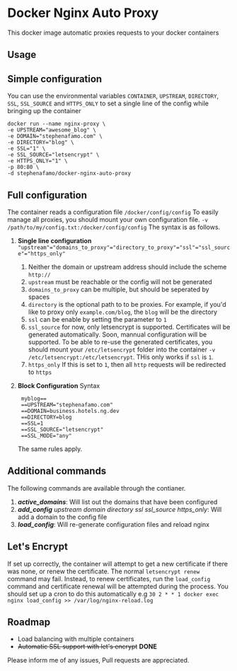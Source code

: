 # **Docker Nginx Auto Proxy**
This docker image automatic proxies requests to your docker containers

## Usage

## Simple configuration

You can use the environmental variables `CONTAINER`, `UPSTREAM`, `DIRECTORY`, `SSL`, `SSL_SOURCE` and `HTTPS_ONLY` to set a single line of the config while bringing up the container

    docker run --name nginx-proxy \
    -e UPSTREAM="awesome_blog" \
    -e DOMAIN="stephenafamo.com" \
    -e DIRECTORY="blog" \
    -e SSL="1" \
    -e SSL_SOURCE="letsencrypt" \
    -e HTTPS_ONLY="1" \
    -p 80:80 \
    -d stephenafamo/docker-nginx-auto-proxy

## Full configuration

The container reads a configuration file `/docker/config/config`
To easily manage all proxies, you should mount your own configuration file.
`-v /path/to/my/config.txt:/docker/config/config`
The syntax is as follows.

1. **Single line configuration**
    `"upstream"="domains_to_proxy"="directory_to_proxy"="ssl"="ssl_source"="https_only"`
    1. Neither the domain or upstream address should include the scheme `http://`
    2. `upstream` must be reachable or the config will not be generated
    3. `domains_to_proxy` can be multiple, but should be seperated by spaces
    4. `directory` is the optional path to to be proxies. For example, if you'd like to proxy only `example.com/blog`, the `blog` will be the directory
    5. `ssl` can be enable by setting the parameter to `1`
    6. `ssl_source` for now, only letsencrypt is supported. Certificates will be generated automatically. Soon, mannual configuration will be supported. To be able to re-use the generated certificates, you should mount your `/etc/letsencrypt` folder into the container `-v /etc/letsencrypt:/etc/letsencrypt`. THis only works if `ssl` is `1`.
    7. `https_only` If this is set to `1`, then all `http` requests will be redirected to `https`
2. **Block Configuration**
    Syntax

        myblog==
        ==UPSTREAM="stephenafamo.com"
        ==DOMAIN=business.hotels.ng.dev
        ==DIRECTORY=blog
        ==SSL=1
        ==SSL_SOURCE="letsencrypt"
        ==SSL_MODE="any"
    The same rules apply.

## Additional commands 

The following commands are available through the contianer.

1. **_active_domains_**: Will list out the domains that have been configured
2. **_add_config_** _upstream domain directory ssl ssl_source https_only_: Will add a domain to the config file
3. **_load_config_**: Will re-generate configuration files and reload nginx

## Let's Encrypt

If set up correctly, the container will attempt to get a new certificate if there was none, or renew the certificate.
The normal `letsencrypt renew` command may fail. Instead, to renew certificates, run the `load_config` command and certificate renewal will be attempted during the process. 
You should set up a cron to do this automatically e.g `30 2 * * 1 docker exec nginx load_config >> /var/log/nginx-reload.log`

## Roadmap

* Load balancing with multiple containers
* ~~Automatic SSL support with let's encrypt~~ **DONE**

Please inform me of any issues, Pull requests are appreciated.
